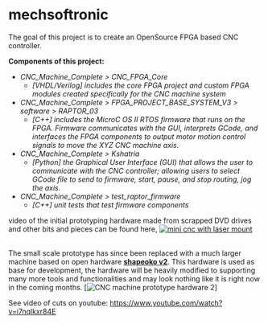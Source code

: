 # mechsoftronic
The goal of this project is to create an OpenSource FPGA based CNC controller. 

**Components of this project:**
  * *CNC_Machine_Complete > CNC_FPGA_Core*
    * *[VHDL/Verilog] includes the core FPGA project and custom FPGA modules created specifically for the CNC machine 
    system*
  * *CNC_Machine_Complete > FPGA_PROJECT_BASE_SYSTEM_V3 > software > RAPTOR_03*
    * *[C++] includes the MicroC OS II RTOS firmware that runs on the FPGA. Firmware communicates with the GUI, 
    interprets GCode, and interfaces the FPGA components to output motor motion control signals to move the 
    XYZ CNC machine axis.*
  * *CNC_Machine_Complete > Kshatria*
    * *[Python] the Graphical User Interface (GUI) that allows the user to communicate with the CNC controller; 
    allowing users to select GCode file to send to firmware, start, pause, and stop routing, jog the axis.*
  * *CNC_Machine_Complete > test_raptor_firmware*
    * *[C++] unit tests that test firmware components*


video of the initial prototyping hardware made from scrapped DVD drives and other bits and pieces can be found here,
[![mini cnc with laser mount](https://raw.githubusercontent.com/mhouse1/mechsoftronic/GUI_and_FW_Test/Kshatria/R_and_D/prototyping_hardware.png)](https://www.youtube.com/watch?v=V51caXYTmaI)

<br>The small scale prototype has since been replaced with a much larger machine based on open hardware [**shapeoko v2**](https://github.com/shapeoko/Shapeoko_2). This hardware is used as base for development, the hardware will be heavily modified to supporting many more tools and functionalities and may look nothing like it is right now in the coming months.
[![CNC machine prototype hardware 2](https://raw.githubusercontent.com/mhouse1/mechsoftronic/GUI_and_FW_Test/Kshatria/R_and_D/prototyping_hardware_v2.png)]

See video of cuts on youtube: https://www.youtube.com/watch?v=i7nqlkxr84E
